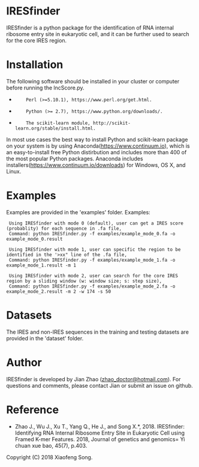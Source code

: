 # IRESfinder

IRESfinder is a python package for the identification of RNA internal ribosome entry site in eukaryotic cell, and it can be further used to search for the core IRES region.

# Installation

The following software should be installed in your cluster or computer before running the lncScore.py.

*         Perl (>=5.10.1), https://www.perl.org/get.html.
*         Python (>= 2.7), https://www.python.org/downloads/.
*         The scikit-learn module, http://scikit-learn.org/stable/install.html.

In most use cases the best way to install Python and scikit-learn package on your system is by using Anaconda(https://www.continuum.io), which is an easy-to-install free Python distirbution and includes more than 400 of the most popular Python packages. Anaconda includes installers(https://www.continuum.io/downloads) for Windows, OS X, and Linux.

# Examples

Examples are provided in the 'examples' folder.
Examples:

     Using IRESfinder with mode 0 (default), user can get a IRES score (probablity) for each sequence in .fa file,
     Command: python IRESfinder.py -f examples/example_mode_0.fa -o example_mode_0.result

     Using IRESfinder with mode 1, user can specific the region to be identified in the '>xx" line of the .fa file,
     Command: python IRESfinder.py -f examples/example_mode_1.fa -o example_mode_1.result -m 1

     Using IRESfinder with mode 2, user can search for the core IRES region by a sliding window (w: window size; s: step size),
     Command: python IRESfinder.py -f examples/example_mode_2.fa -o example_mode_2.result -m 2 -w 174 -s 50

# Datasets

The IRES and non-IRES sequences in the training and testing datasets are provided in the 'dataset' folder.

# Author

IRESfinder is developed by Jian Zhao (zhao_doctor@hotmail.com). For questions and comments, please contact Jian or submit an issue on github.

# Reference

- Zhao J., Wu J., Xu T., Yang Q., He J., and Song X.\*, 2018. IRESfinder: Identifying RNA Internal Ribosome Entry Site in Eukaryotic Cell using Framed K-mer Features. 2018, Journal of genetics and genomics= Yi chuan xue bao, 45(7), p.403.

Copyright (C) 2018 Xiaofeng Song.
